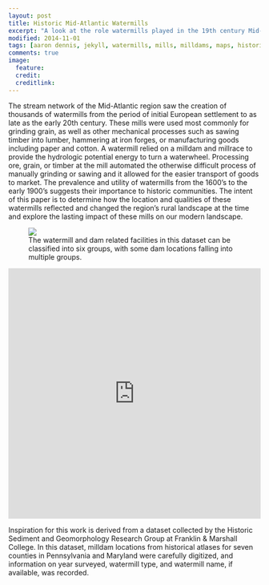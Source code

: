```yaml
---
layout: post
title: Historic Mid-Atlantic Watermills
excerpt: "A look at the role watermills played in the 19th century Mid-Atlantic landscape."
modified: 2014-11-01
tags: [aaron dennis, jekyll, watermills, mills, milldams, maps, historic, pennsylvania, maryland]
comments: true
image:
  feature: 
  credit: 
  creditlink: 
---
```


The stream network of the Mid-Atlantic region saw the creation of thousands of watermills from the period of initial European settlement to as late as the early 20th century. These mills were used most commonly for grinding grain, as well as other mechanical processes such as sawing timber into lumber, hammering at iron forges, or manufacturing goods including paper and cotton. A watermill relied on a milldam and millrace to provide the hydrologic potential energy to turn a waterwheel. Processing ore, grain, or timber at the mill automated the otherwise difficult process of manually grinding or sawing and it allowed for the easier transport of goods to market. The prevalence and utility of watermills from the 1600’s to the early 1900’s suggests their importance to historic communities. The intent of this paper is to determine how the location and qualities of these watermills reflected and changed the region’s rural landscape at the time and explore the lasting impact of these mills on our modern landscape.

<figure>
	<a href="/historic-mills/"><img src="/images/mills/legend.jpg"></a>
	<figcaption>The watermill and dam related facilities in this dataset can be classified into six groups, with some dam locations falling into multiple groups.</figcaption>
</figure>

<iframe width="100%" height="500px" frameBorder="0" src="https://a.tiles.mapbox.com/v4/aarondennis.b20661ea.html?access_token=pk.eyJ1IjoiYWFyb25kZW5uaXMiLCJhIjoiem5LLURoYyJ9.T3tswGTI5ve8_wE-a02cMw"></iframe>

Inspiration for this work is derived from a dataset collected by the Historic Sediment and Geomorphology Research Group at Franklin & Marshall College. In this dataset, milldam locations from historical atlases for seven counties in Pennsylvania and Maryland were carefully digitized, and information on year surveyed, watermill type, and watermill name, if available, was recorded.